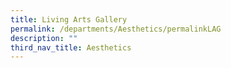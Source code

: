 ```yaml
---
title: Living Arts Gallery
permalink: /departments/Aesthetics/permalinkLAG
description: ""
third_nav_title: Aesthetics
---
```

